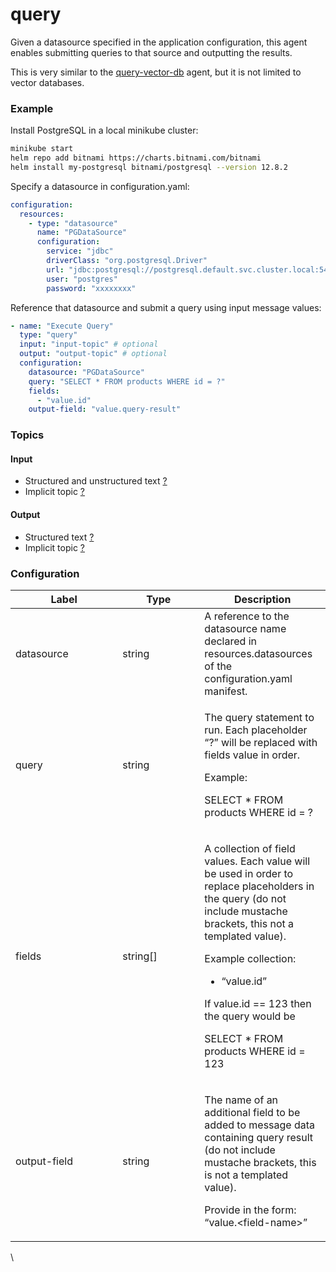 # query

Given a datasource specified in the application configuration, this agent enables submitting queries to that source and outputting the results.

This is very similar to the [query-vector-db](query-vector-db.md) agent, but it is not limited to vector databases.

### Example

Install PostgreSQL in a local minikube cluster:

```bash
minikube start
helm repo add bitnami https://charts.bitnami.com/bitnami
helm install my-postgresql bitnami/postgresql --version 12.8.2
```

Specify a datasource in configuration.yaml:

```yaml
configuration:
  resources:
    - type: "datasource"
      name: "PGDataSource"
      configuration:
        service: "jdbc"
        driverClass: "org.postgresql.Driver"
        url: "jdbc:postgresql://postgresql.default.svc.cluster.local:5432/"
        user: "postgres"
        password: "xxxxxxxx"
```

Reference that datasource and submit a query using input message values:

```yaml
- name: "Execute Query"
  type: "query"
  input: "input-topic" # optional
  output: "output-topic" # optional
  configuration:
    datasource: "PGDataSource"
    query: "SELECT * FROM products WHERE id = ?"
    fields:
      - "value.id"
    output-field: "value.query-result"
```

### **Topics**

#### **Input**

* Structured and unstructured text [?](../agent-messaging.md#implicit-input-and-output-topics)
* Implicit topic [?](../agent-messaging.md#implicit-input-and-output-topics)

#### **Output**

* Structured text [?](../agent-messaging.md#implicit-input-and-output-topics)
* Implicit topic [?](../agent-messaging.md#implicit-input-and-output-topics)

### **Configuration**

<table><thead><tr><th width="155.33333333333331">Label</th><th width="115">Type</th><th>Description</th></tr></thead><tbody><tr><td>datasource</td><td>string</td><td>A reference to the datasource name declared in resources.datasources of the configuration.yaml manifest.</td></tr><tr><td>query</td><td>string</td><td><p>The query statement to run. Each placeholder “?” will be replaced with fields value in order.<br></p><p>Example:</p><p>SELECT * FROM products WHERE id = ?</p></td></tr><tr><td>fields</td><td>string[]</td><td><p>A collection of field values. Each value will be used in order to replace placeholders in the query (do not include mustache brackets, this not a templated value).<br></p><p>Example collection:</p><ul><li>“value.id”</li></ul><p>If value.id == 123 then the query would be</p><p>SELECT * FROM products WHERE id = 123</p></td></tr><tr><td>output-field</td><td>string</td><td><p>The name of an additional field to be added to message data containing query result (do not include mustache brackets, this is not a templated value).</p><p></p><p>Provide in the form: “value.&#x3C;field-name>”</p></td></tr></tbody></table>

\
